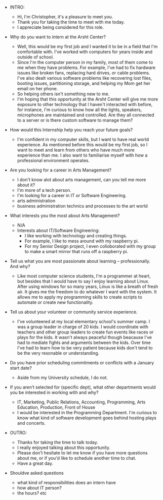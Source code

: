 - INTRO:
	- Hi, I'm Christopher, it's a pleasure to meet you.
	- Thank you for taking the time to meet with me today.
	- I appreciate being considered for this role.

- Why do you want to intern at the Arsht Center?
	- Well, this would be my first job and I wanted it to be in a field that I'm comfortable with. I've worked with computers for years inside and outside of school. 
	- Since I'm the computer person in my family, most of them come to me when they have problems. For example, I've had to fix hardware issues like broken fans, replacing hard drives, or cable problems. I've also dealt various software problems like recovering lost files, booting issues, partitioning storage, and helping my Mom get her email on her phone.
	- So helping others isn't something new to me.
	- I'm hoping that this opportunity at the Arsht Center will give me more exposure to other technology that I haven't interacted with before, for instance, I'm curious to know how all the lights, speakers, microphones are maintained and controlled. Are they all connected to a server or is there custom software to manage them?
-   How would this Internship help you reach your future goals?
	- I'm confident in my computer skills, but I want to have real world experience. As mentioned before this would be my first job, so I want to meet and learn from others who have much more experience than me. I also want to familiarise myself with how a professional environment operates. 
-   Are you looking for a career in Arts Management? 
	- I don't know alot about arts management, can you tell me more about it?
	- I'm more of a tech person.
	- I'm looking for a career in IT or Software Engineering.
	- arts administration
	- business administration technics and processes to the art world
-   What interests you the most about Arts Management?
	- N/A
	- Interests about IT/Software Engineering:
		- I like working with technology and creating things.
		- For example, I like to mess around with my raspberry pi.
		- For my Senior Design project, I even colloborated with my group to make a smart mirror that runs off a raspberry pi.
-   Tell us what you are most passionate about learning – professionally. And why?
	- Like most computer science students, I'm a programmer at heart, but besides that I would have to say I enjoy learning about Linux. After using windows for so many years, Linux is like a breath of fresh air. It gives me the freedom to do whatever I want with the system. It allows me to apply my programming skills to create scripts to automate or create new functionality. 
-   Tell us about your volunteer or community service experience.
	- I've volunteered at my local elementary school's summer camp. I was a group leader in charge of 20 kids. I would coordinate with teachers and other group leaders to create fun events like races or plays for the kids. It wasn't always peaceful though beacause I've had to mediate fights and arguments between the kids. Over time I've had to learn how to be very patient because kids don't tend to be the very resonable or understanding. 
-   Do you have prior scheduling commitments or conflicts with a January start date?
	- Aside from my University schedule, I do not. 
-   If you aren’t selected for (specific dept), what other departments would you be interested in working with and why?
	-   IT, Marketing, Public Relations, Accounting, Programming, Arts Education, Production, Front of House
	- I would be interested in the Programming Department. I'm curious to know what kind of software development goes behind hosting plays and concerts. 

- OUTRO:
	- Thanks for taking the time to talk today.
	- I really enjoyed talking about this opportunity.
	- Please don't hesitate to let me know if you have more questions about me, or if you'd like to schedule another time to chat. 
	- Have a great day.

- Shouldve asked questions
	- what kind of responsibilities does an intern have
	- how about IT person?
	- the hours? etc